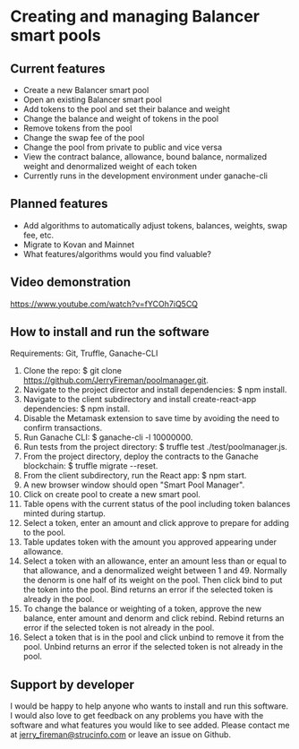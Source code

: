 # Creating and managing Balancer smart pools

## Current features
- Create a new Balancer smart pool
- Open an existing Balancer smart pool
- Add tokens to the pool and set their balance and weight
- Change the balance and weight of tokens in the pool
- Remove tokens from the pool
- Change the swap fee of the pool
- Change the pool from private to public and vice versa
- View the contract balance, allowance, bound balance, normalized weight and denormalized weight of each token
- Currently runs in the development environment under ganache-cli

## Planned features
- Add algorithms to automatically adjust tokens, balances, weights, swap fee, etc.
- Migrate to Kovan and Mainnet
- What features/algorithms would you find valuable?

## Video demonstration
https://www.youtube.com/watch?v=fYCOh7iQ5CQ

## How to install and run the software
Requirements: Git, Truffle, Ganache-CLI
1. Clone the repo:  $ git clone https://github.com/JerryFireman/poolmanager.git.
2. Navigate to the project director and install dependencies: $ npm install.
3. Navigate to the client subdirectory and install create-react-app dependencies: $ npm install.
4. Disable the Metamask extension to save time by avoiding the need to confirm transactions.
5. Run Ganache CLI: $ ganache-cli -l 10000000.
6. Run tests from the project directory: $ truffle test ./test/poolmanager.js.
7. From the project directory, deploy the contracts to the Ganache blockchain: $ truffle migrate --reset.
8. From the client subdirectory, run the React app: $ npm start.
9. A new browser window should open "Smart Pool Manager".
10. Click on create pool to create a new smart pool.
11. Table opens with the current status of the pool including token balances minted during startup.
12. Select a token, enter an amount and click approve to prepare for adding to the pool.
13. Table updates token with the amount you approved appearing under allowance.
14. Select a token with an allowance, enter an amount less than or equal to that allowance, and a denormalized weight between 1 and 49. Normally the denorm is one half of its weight on the pool. Then click bind to put the token into the pool. Bind returns an error if the selected token is already in the pool.
15. To change the balance or weighting of a token, approve the new balance, enter amount and denorm and click rebind. Rebind returns an error if the selected token is not already in the pool.
16. Select a token that is in the pool and click unbind to remove it from the pool. Unbind returns an error if the selected token is not already in the pool.

## Support by developer
I would be happy to help anyone who wants to install and run this software. I would also love to get feedback on any problems you have with the software and what features you would like to see added. Please contact me at jerry_fireman@strucinfo.com or leave an issue on Github.

